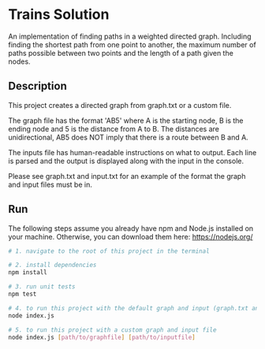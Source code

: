 # Trains Solution

An implementation of finding paths in a weighted directed graph. Including finding the shortest path from one point to another, the maximum number of paths possible between two points and the length of a path given the nodes. 

## Description

This project creates a directed graph from graph.txt or a custom file. 

The graph file has the format 'AB5' where A is the starting node, B is the ending node and 5 is the distance from A to B. The distances are unidirectional, AB5 does NOT imply that there is a route between B and A. 

The inputs file has human-readable instructions on what to output. Each line is parsed and the output is displayed along with the input in the console.

Please see graph.txt and input.txt for an example of the format the graph and input files must be in.

## Run

The following steps assume you already have npm and Node.js installed on your machine. Otherwise, you can download them here: https://nodejs.org/

``` bash
# 1. navigate to the root of this project in the terminal

# 2. install dependencies
npm install

# 3. run unit tests
npm test

# 4. to run this project with the default graph and input (graph.txt and input.txt)
node index.js

# 5. to run this project with a custom graph and input file
node index.js [path/to/graphfile] [path/to/inputfile]
